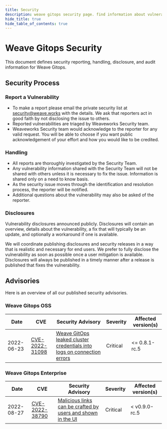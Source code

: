 ```yaml
---
title: Security
description: weave gitops security page. find information about vulnerabilities and others.
hide_title: true
hide_table_of_contents: true
---
```


# Weave Gitops Security

This document defines security reporting, handling, disclosure, and audit information for Weave Gitops.

## Security Process

### Report a Vulnerability

- To make a report please email the private security list at <security@weave.works> with the details.
  We ask that reporters act in good faith by not disclosing the issue to others.
- Reported vulnerabilities are triaged by Weaveworks Security team.
- Weaveworks Security team would acknowledge to the reporter for any valid request.
  You will be able to choose if you want public acknowledgement of your effort and how you would like to be credited.

### Handling

- All reports are thoroughly investigated by the Security Team.
- Any vulnerability information shared with the Security Team will not be shared with others unless it is necessary to fix the issue.
  Information is shared only on a need to know basis.
- As the security issue moves through the identification and resolution process, the reporter will be notified.
- Additional questions about the vulnerability may also be asked of the reporter.

### Disclosures

Vulnerability disclosures announced publicly.
Disclosures will contain an overview, details about the vulnerability, a fix that will typically be an update,
and optionally a workaround if one is available.

We will coordinate publishing disclosures and security releases in a way that is realistic and necessary for end users.
We prefer to fully disclose the vulnerability as soon as possible once a user mitigation is available.
Disclosures will always be published in a timely manner after a release is published that fixes the vulnerability.

## Advisories

Here is an overview of all our published security advisories.

### Weave Gitops OSS

Date | CVE | Security Advisory                                                                                                                                                   | Severity | Affected version(s) |
---- | -- |----------------------------------------------------------------------------------------------------------------------------------------------------------|-----------| ------------------- |
2022-06-23 | [CVE-2022-31098](https://cve.mitre.org/cgi-bin/cvename.cgi?name=CVE-2022-31098)| [Weave GitOps leaked cluster credentials into logs on connection errors](https://github.com/advisories/GHSA-xggc-qprg-x6mw) | Critical  | <= 0.8.1-rc.5|


### Weave Gitops Enterprise

Date | CVE | Security Advisory                                                                                                                                                   | Severity | Affected version(s) |
---- | -- |----------------------------------------------------------------------------------------------------------------------------------------------------------|-----------| ------------------- |
2022-08-27 | [CVE-2022-38790](https://cve.mitre.org/cgi-bin/cvename.cgi?name=CVE-2022-38790) | [Malicious links can be crafted by users and shown in the UI](cve/enterprise/CVE-2022-38790) | Critical  | < v0.9.0-rc.5|
